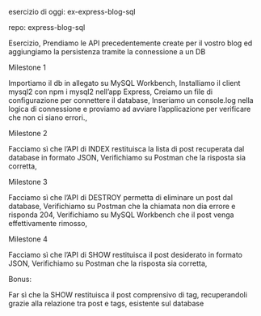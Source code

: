 esercizio di oggi: ex-express-blog-sql

repo: express-blog-sql

Esercizio,
Prendiamo le API precedentemente create per il vostro blog ed aggiungiamo la persistenza tramite la connessione a un DB

Milestone 1

Importiamo il db in allegato su MySQL Workbench,
Installiamo il client mysql2 con npm i mysql2 nell’app Express,
Creiamo un file di configurazione per connettere il database,
Inseriamo un console.log nella logica di connessione e proviamo ad avviare l’applicazione per verificare che non ci siano errori.,

Milestone 2

Facciamo sì che l’API di INDEX restituisca la lista di post recuperata dal database in formato JSON,
Verifichiamo su Postman che la risposta sia corretta,

Milestone 3 

Facciamo sì che l’API di DESTROY permetta di eliminare un post dal database,
Verifichiamo su Postman che la chiamata non dia errore e risponda 204,
Verifichiamo su MySQL Workbench che il post venga effettivamente rimosso,

Milestone 4

Facciamo sì che l’API di SHOW restituisca il post desiderato in formato JSON,
Verifichiamo su Postman che la risposta sia corretta,

Bonus:

Far sì che la SHOW restituisca il post comprensivo di tag, recuperandoli grazie alla relazione tra post e tags, esistente sul database